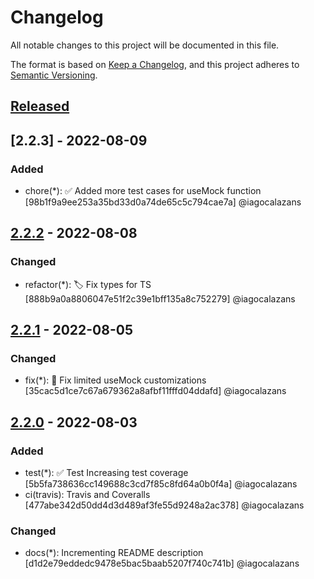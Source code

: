 # Changelog

All notable changes to this project will be documented in this file.

The format is based on [Keep a Changelog](https://keepachangelog.com/en/1.0.0/),
and this project adheres to [Semantic Versioning](https://semver.org/spec/v2.0.0.html).

## [Released]

## [2.2.3] - 2022-08-09

### Added

- chore(*): :white_check_mark: Added more test cases for useMock function [98b1f9a9ee253a35bd33d0a74de65c5c794cae7a] @iagocalazans

## [2.2.2] - 2022-08-08

### Changed

- refactor(*): :label: Fix types for TS [888b9a0a8806047e51f2c39e1bff135a8c752279] @iagocalazans

## [2.2.1] - 2022-08-05

### Changed

- fix(*): :bug: Fix limited useMock customizations [35cac5d1ce7c67a679362a8afbf11fffd04ddafd] @iagocalazans

## [2.2.0] - 2022-08-03

### Added

- test(*): ✅ Test Increasing test coverage [5b5fa738636cc149688c3cd7f85c8fd64a0b0f4a] @iagocalazans
- ci(travis): Travis and Coveralls [477abe342d50dd4d3d489af3fe55d9248a2ac378] @iagocalazans

### Changed

- docs(*): Incrementing README description [d1d2e79eddedc9478e5bac5baab5207f740c741b] @iagocalazans

[Released]: https://github.com/iagocalazans/twilio-functions-utils/compare/v2.2.0...HEAD
[2.2.2]: https://github.com/iagocalazans/twilio-functions-utils/compare/v2.2.1...v2.2.2
[2.2.1]: https://github.com/iagocalazans/twilio-functions-utils/compare/v2.2.0...v2.2.1
[2.2.0]: https://github.com/iagocalazans/twilio-functions-utils/compare/v1.0.0...v2.2.0
